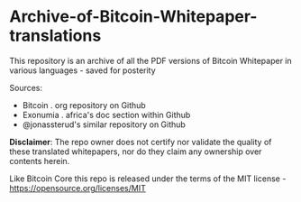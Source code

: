 # Archive-of-Bitcoin-Whitepaper-translations

This repository is an archive of all the PDF versions of Bitcoin Whitepaper in various languages - saved for posterity

Sources:
- Bitcoin . org repository on Github
- Exonumia . africa's doc section within Github
- @jonassterud's similar repository on Github

**Disclaimer**: The repo owner does not certify nor validate the quality of these translated whitepapers, nor do they claim any ownership over contents herein.

Like Bitcoin Core this repo is released under the terms of the MIT license - https://opensource.org/licenses/MIT
